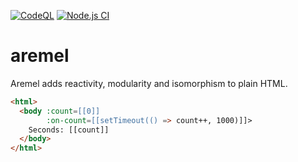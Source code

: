 [![CodeQL](https://github.com/fcapolini/aremel/actions/workflows/codeql-analysis.yml/badge.svg)](https://github.com/fcapolini/aremel/actions/workflows/codeql-analysis.yml)
[![Node.js CI](https://github.com/fcapolini/aremel/actions/workflows/node.js.yml/badge.svg)](https://github.com/fcapolini/aremel/actions/workflows/node.js.yml)
# aremel

Aremel adds reactivity, modularity and isomorphism to plain HTML.

```html
<html>
  <body :count=[[0]]
        :on-count=[[setTimeout(() => count++, 1000)]]>
    Seconds: [[count]]
  </body>
</html>
```
